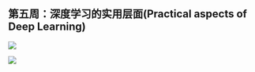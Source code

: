 ## 第五周：深度学习的实用层面(Practical aspects of Deep Learning)

![](https://github.com/steveLauwh/DeepLearning-notes/raw/master/DeepLearning.ai_Notes/image/5_1.PNG)

![](https://github.com/steveLauwh/DeepLearning-notes/raw/master/DeepLearning.ai_Notes/image/5_2.PNG)
